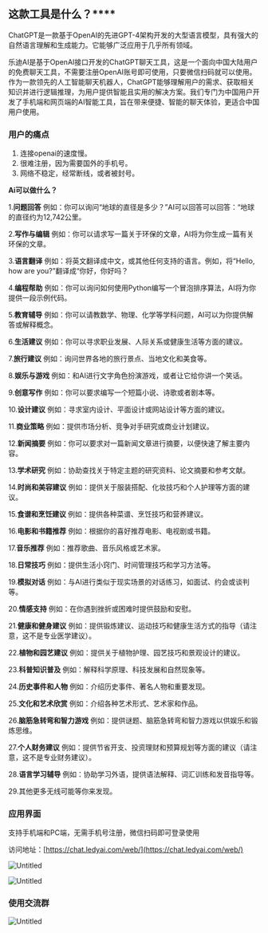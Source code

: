 
## 这款工具是什么？****

ChatGPT是一款基于OpenAI的先进GPT-4架构开发的大型语言模型，具有强大的自然语言理解和生成能力。它能够广泛应用于几乎所有领域。

乐迪AI是基于OpenAI接口开发的ChatGPT聊天工具，这是一个面向中国大陆用户的免费聊天工具，不需要注册OpenAI账号即可使用，只要微信扫码就可以使用。
作为一款领先的人工智能聊天机器人，ChatGPT能够理解用户的需求、获取相关知识并进行逻辑推理，为用户提供智能且实用的解决方案。我们专门为中国用户开发了手机端和网页端的AI智能工具，旨在带来便捷、智能的聊天体验，更适合中国用户使用。

### 用户的痛点

1. 连接openai的速度慢。
2. 很难注册，因为需要国外的手机号。
3. 网络不稳定，经常断线，或者被封号。

**Ai可以做什么？**

1.**问题回答** 
例如：你可以询问“地球的直径是多少？”AI可以回答可以回答：“地球的直径约为12,742公里。

2.**写作与编辑** 
例如：你可以请求写一篇关于环保的文章，AI将为你生成一篇有关环保的文章。

3.**语言翻译** 
例如：将英文翻译成中文，或其他任何支持的语言。例如，将“Hello, how are you?”翻译成“你好，你好吗？

4.**编程帮助** 
例如：你可以询问如何使用Python编写一个冒泡排序算法，AI将为你提供一段示例代码。

5.**教育辅导** 
例如：你可以请教数学、物理、化学等学科问题，AI可以为你提供解答或解释概念。

6.**生活建议** 
例如：你可以寻求职业发展、人际关系或健康生活等方面的建议。

7.**旅行建议** 
例如：询问世界各地的旅行景点、当地文化和美食等。

8.**娱乐与游戏** 
例如：和AI进行文字角色扮演游戏，或者让它给你讲一个笑话。

9.**创意写作** 
例如：你可以要求编写一个短篇小说、诗歌或者剧本等。

10.**设计建议** 
例如：寻求室内设计、平面设计或网站设计等方面的建议。

11.**商业策略** 
例如：提供市场分析、竞争对手研究或商业计划建议。

12.**新闻摘要** 
例如：你可以要求对一篇新闻文章进行摘要，以便快速了解主要内容。

13.**学术研究** 
例如：协助查找关于特定主题的研究资料、论文摘要和参考文献。

14.**时尚和美容建议** 
例如：提供关于服装搭配、化妆技巧和个人护理等方面的建议。

15.**食谱和烹饪建议** 
例如：提供各种菜谱、烹饪技巧和营养建议。

16.**电影和书籍推荐** 
例如：根据你的喜好推荐电影、电视剧或书籍。

17.**音乐推荐** 
例如：推荐歌曲、音乐风格或艺术家。

18.**日常技巧** 
例如：提供生活小窍门、时间管理技巧和学习方法等。

19.**模拟对话** 
例如：与AI进行类似于现实场景的对话练习，如面试、约会或谈判等。

20.**情感支持** 
例如：在你遇到挫折或困难时提供鼓励和安慰。

21.**健康和健身建议** 
例如：提供锻炼建议、运动技巧和健康生活方式的指导（请注意，这不是专业医学建议）。

22.**植物和园艺建议** 
例如：提供关于植物护理、园艺技巧和景观设计的建议。

23.**科普知识普及** 
例如：解释科学原理、科技发展和自然现象等。

24.**历史事件和人物** 
例如：介绍历史事件、著名人物和重要发现。

25.**文化和艺术欣赏** 
例如：介绍各种艺术形式、艺术家和作品。

26.**脑筋急转弯和智力游戏** 
例如：提供谜题、脑筋急转弯和智力游戏以供娱乐和锻炼思维。

27.**个人财务建议** 
例如：提供节省开支、投资理财和预算规划等方面的建议（请注意，这不是专业财务建议）。

28.**语言学习辅导** 
例如：协助学习外语，提供语法解释、词汇训练和发音指导等。

29.其他更多无线可能等你来发现。

### 应用界面

支持手机端和PC端，无需手机号注册，微信扫码即可登录使用

访问地址：[https://chat.ledyai.com/web/](https://chat.ledyai.com/web/)

![Untitled](gitbub%E9%A1%B5%E9%9D%A2%E5%86%85%E5%AE%B9%2092ddbe6c33154b6f826b6f933a308fe5/Untitled.png)

![Untitled](gitbub%E9%A1%B5%E9%9D%A2%E5%86%85%E5%AE%B9%2092ddbe6c33154b6f826b6f933a308fe5/Untitled%201.png)

### 使用交流群

![Untitled](gitbub%E9%A1%B5%E9%9D%A2%E5%86%85%E5%AE%B9%2092ddbe6c33154b6f826b6f933a308fe5/Untitled%202.png)
